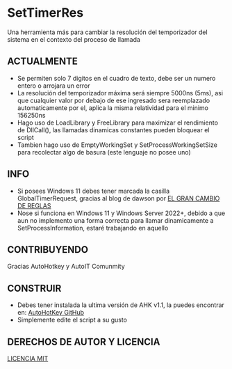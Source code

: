 # SetTimerRes
Una herramienta más para cambiar la resolución del temporizador del sistema en el contexto del proceso de llamada

## ACTUALMENTE
* Se permiten solo 7 digitos en el cuadro de texto, debe ser un numero entero o arrojara un error
* La resolución del temporizador máxima será siempre 5000ns (5ms), asi que cualquier valor por debajo de ese ingresado sera reemplazado automaticamente por el, 
aplica la misma relatividad para el minimo 156250ns
* Hago uso de LoadLibrary y FreeLibrary para maximizar el rendimiento de DllCall(), las llamadas dinamicas constantes pueden bloquear el script
* Tambien hago uso de EmptyWorkingSet y SetProcessWorkingSetSize para recolectar algo de basura (este lenguaje no posee uno)

## INFO
* Si posees Windows 11 debes tener marcada la casilla GlobalTimerRequest, gracias al blog de dawson por [EL GRAN CAMBIO DE REGLAS](https://randomascii.wordpress.com/2020/10/04/windows-timer-resolution-the-great-rule-change/)
* Nose si funciona en Windows 11 y Windows Server 2022+, debido a que aun no implemento una forma correcta para llamar dinamicamente a SetProcessInformation, estaré trabajando en aquello

## CONTRIBUYENDO
Gracias AutoHotkey y AutoIT Comunmity

## CONSTRUIR
* Debes tener instalada la ultima versión de AHK v1.1, la puedes encontrar en: [AutoHotKey GitHub](https://github.com/AutoHotkey/AutoHotkey)
* Simplemente edite el script a su gusto

## DERECHOS DE AUTOR Y LICENCIA
[LICENCIA MIT](LICENSE)
